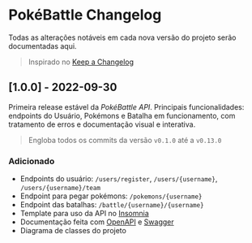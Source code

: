 # PokéBattle Changelog
Todas as alterações notáveis em cada nova versão do projeto serão documentadas aqui.

> Inspirado no [Keep a Changelog](https://keepachangelog.com/en/1.0.0/)

## [1.0.0] - 2022-09-30
Primeira release estável da *PokéBattle API*. Principais funcionalidades: endpoints do Usuário, Pokémons e Batalha em funcionamento, com tratamento de erros e documentação visual e interativa.

> Engloba todos os commits da versão `v0.1.0` até a `v0.13.0`

### Adicionado
- Endpoints do usuário: `/users/register`, `/users/{username}`, `/users/{username}/team`
- Endpoint para pegar pokémons: `/pokemons/{username}`
- Endpoint das batalhas: `/battle/{username}/{username}`
- Template para uso da API no [Insomnia](https://insomnia.rest/)
- Documentação feita com [OpenAPI](https://swagger.io/specification/) e [Swagger](https://swagger.io/tools/swagger-ui/)
- Diagrama de classes do projeto
